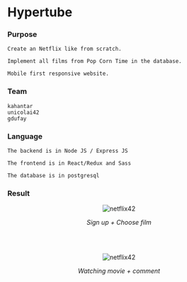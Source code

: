 # Hypertube

### Purpose
```
Create an Netflix like from scratch.

Implement all films from Pop Corn Time in the database.

Mobile first responsive website.
```

### Team
```
kahantar
unicolai42
gdufay
```

### Language
```
The backend is in Node JS / Express JS

The frontend is in React/Redux and Sass

The database is in postgresql
```

### Result

<p align='center'><img src="https://media.giphy.com/media/328B3WTbxrvn5HkDIH/giphy.gif" alt='netflix42'/></p>
<p align='center'><i>Sign up + Choose film</i></p>
<br/>
<br/>
<p align='center'><img src="https://media.giphy.com/media/Y4qx3ntmrG9DKovff7/giphy.gif" alt='netflix42'/></p>
<p align='center'><i>Watching movie + comment</i></p>
<br/>
